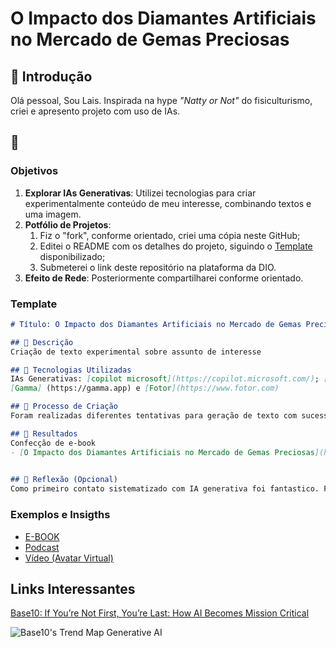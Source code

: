 # O Impacto dos Diamantes Artificiais no Mercado de Gemas Preciosas

## 🚀 Introdução

> 

Olá pessoal, Sou Lais.  Inspirada na hype _"Natty or Not"_ do fisiculturismo, criei e apresento projeto com uso de IAs.

## 🎯 

### Objetivos

1. **Explorar IAs Generativas**: Utilizei tecnologias para criar experimentalmente conteúdo de meu interesse, combinando textos e uma imagem.
1. **Potfólio de Projetos**:
    1. Fiz o "fork", conforme orientado, criei uma cópia neste GitHub;
    2. Editei o README com os detalhes do projeto, siguindo o [Template](#template) disponibilizado;
    3. Submeterei o link deste repositório na plataforma da DIO. 
1. **Efeito de Rede**: Posteriormente compartilharei conforme orientado.

### Template

```markdown
# Título: O Impacto dos Diamantes Artificiais no Mercado de Gemas Preciosas

## 📒 Descrição
Criação de texto experimental sobre assunto de interesse

## 🤖 Tecnologias Utilizadas
IAs Generativas: [copilot microsoft](https://copilot.microsoft.com/); [Gemini google](https://gemini.google.com/);
[Gamma] (https://gamma.app) e [Fotor](https://www.fotor.com) 

## 🧐 Processo de Criação
Foram realizadas diferentes tentativas para geração de texto com sucessivos ajustes de prompt para observar os resultados. Posteriormente o texto foi formatado e realizada pesquisa de uma figura a ser adicionada.

## 🚀 Resultados
Confecção de e-book  
- [O Impacto dos Diamantes Artificiais no Mercado de Gemas Preciosas](https://o-impacto-dos-diamantes--avzlwxx.gamma.site/)
   

## 💭 Reflexão (Opcional)
Como primeiro contato sistematizado com IA generativa foi fantastico. Foi descortinado um panorâma totalmente novo, surpreendente, cheio de grandes possibilidades e ferramentas a explorar.
```

### Exemplos e Insigths

- [E-BOOK](/exemplos/E-BOOK.md)
- [Podcast](/exemplos/PODCAST.md)
- [Vídeo (Avatar Virtual)](/exemplos/VIDEO.md)

## Links Interessantes

[Base10: If You’re Not First, You’re Last: How AI Becomes Mission Critical](https://base10.vc/post/generative-ai-mission-critical/)

![Base10's Trend Map Generative AI](https://github.com/digitalinnovationone/lab-natty-or-not/assets/730492/f4df26e8-f8f7-4419-8252-c69d73ea930c)
